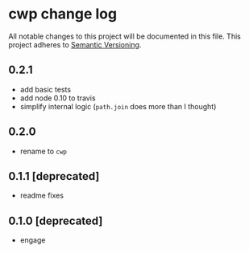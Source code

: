 # cwp change log

All notable changes to this project will be documented in this file.
This project adheres to [Semantic Versioning](http://semver.org/).

## 0.2.1
* add basic tests
* add node 0.10 to travis
* simplify internal logic (`path.join` does more than I thought)

## 0.2.0
* rename to `cwp`

## 0.1.1 [deprecated]
* readme fixes

## 0.1.0 [deprecated]
* engage
